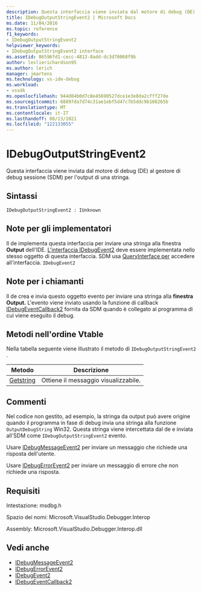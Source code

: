 ```yaml
---
description: Questa interfaccia viene inviata dal motore di debug (DE) al gestore di debug sessione (SDM) per l'output di una stringa.
title: IDebugOutputStringEvent2 | Microsoft Docs
ms.date: 11/04/2016
ms.topic: reference
f1_keywords:
- IDebugOutputStringEvent2
helpviewer_keywords:
- IDebugOutputStringEvent2 interface
ms.assetid: 86596fd1-cecc-4813-8add-dc3d70068f9b
author: leslierichardson95
ms.author: lerich
manager: jmartens
ms.technology: vs-ide-debug
ms.workload:
- vssdk
ms.openlocfilehash: 944d84b0d7c8e45690527dce1e3e8da2cfff27de
ms.sourcegitcommit: 68897da7d74c31ae1ebf5d47c7b5ddc9b108265b
ms.translationtype: MT
ms.contentlocale: it-IT
ms.lasthandoff: 08/13/2021
ms.locfileid: "122133055"
---
```

# <a name="idebugoutputstringevent2"></a>IDebugOutputStringEvent2
Questa interfaccia viene inviata dal motore di debug (DE) al gestore di debug sessione (SDM) per l'output di una stringa.

## <a name="syntax"></a>Sintassi

```
IDebugOutputStringEvent2 : IUnknown
```

## <a name="notes-for-implementers"></a>Note per gli implementatori
 Il de implementa questa interfaccia per inviare una stringa alla finestra **Output** dell'IDE. [L'interfaccia IDebugEvent2](../../../extensibility/debugger/reference/idebugevent2.md) deve essere implementata nello stesso oggetto di questa interfaccia. SDM usa [QueryInterface per](/cpp/atl/queryinterface) accedere all'interfaccia. `IDebugEvent2`

## <a name="notes-for-callers"></a>Note per i chiamanti
 Il de crea e invia questo oggetto evento per inviare una stringa alla **finestra Output.** L'evento viene inviato usando la funzione di callback [IDebugEventCallback2](../../../extensibility/debugger/reference/idebugeventcallback2.md) fornita da SDM quando è collegato al programma di cui viene eseguito il debug.

## <a name="methods-in-vtable-order"></a>Metodi nell'ordine Vtable
 Nella tabella seguente viene illustrato il metodo di `IDebugOutputStringEvent2` .

|Metodo|Descrizione|
|------------|-----------------|
|[Getstring](../../../extensibility/debugger/reference/idebugoutputstringevent2-getstring.md)|Ottiene il messaggio visualizzabile.|

## <a name="remarks"></a>Commenti
 Nel codice non gestito, ad esempio, la stringa da output può avere origine quando il programma in fase di debug invia una stringa alla funzione `OutputDebugString` Win32. Questa stringa viene intercettata dal de e inviata all'SDM come `IDebugOutputStringEvent2` evento.

 Usare [IDebugMessageEvent2](../../../extensibility/debugger/reference/idebugmessageevent2.md) per inviare un messaggio che richiede una risposta dell'utente.

 Usare [IDebugErrorEvent2](../../../extensibility/debugger/reference/idebugerrorevent2.md) per inviare un messaggio di errore che non richiede una risposta.

## <a name="requirements"></a>Requisiti
 Intestazione: msdbg.h

 Spazio dei nomi: Microsoft.VisualStudio.Debugger.Interop

 Assembly: Microsoft.VisualStudio.Debugger.Interop.dll

## <a name="see-also"></a>Vedi anche
- [IDebugMessageEvent2](../../../extensibility/debugger/reference/idebugmessageevent2.md)
- [IDebugErrorEvent2](../../../extensibility/debugger/reference/idebugerrorevent2.md)
- [IDebugEvent2](../../../extensibility/debugger/reference/idebugevent2.md)
- [IDebugEventCallback2](../../../extensibility/debugger/reference/idebugeventcallback2.md)
